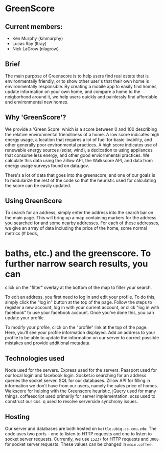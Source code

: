 # GreenScore

## Current members:
- Ken Murphy  (kmmurphy)
- Lucas Ray   (ltray)
- Nick LaGrow (nlagrow)

## Brief
  The main purpose of Greenscore is to help users find real estate that is
  environmentally friendly, or to show other user's that their own home is
  environmentally responsible. By creating a mobile app to easily find homes,
  update information on your own home, and compare a home to the neigborhood
  around it, we help users quickly and painlessly find affordable and
  environmental new homes.

## Why 'GreenScore'?
  We provide a 'Green Score' which is a score between 0 and 100 describing the
  relative environmental friendliness of a home. A low score indicates high
  energy usage, a location that requires a lot of fuel for basic livability,
  and other generally poor environmental practices. A high score indicates use
  of renewable energy sources (solar, wind), a dedication to using appliances
  that consume less energy, and other good enviornmental practices. We
  calculate this data using the Zillow API, the Walkscore API, and data from
  energy usage surveys found on data.gov.

  There's a lot of data that goes into the greenscore, and one of our goals is
  to modularize the rest of the code so that the heuristic used for calculating
  the score can be easily updated.

## Using GreenScore
  To search for an address, simply enter the address into the search bar on the
  main page. This will bring up a map containing markers for the address you
  searched for and some nearby addresses. For each of these addresses, we give
  an array of data including the price of the home, some normal metrics (# beds,
  # baths, etc.) and the greenscore. To further narrow search results, you can
  click on the "filter" overlay at the bottom of the map to filter your search.

  To edit an address, you first need to log in and edit your profile. To do
  this, simply click the "log in" button at the top of the page. Follow the
  steps to register a new account, log in with your current account, or click
  "log in with facebook" to use your facebook account. Once you've done this,
  you can update your profile.

  To modify your profile, click on the "profile" link at the top of the page.
  Here, you'll see your profile information displayed. Add an address to your
  profile to be able to update the information on our server to correct possible
  mistakes and provide additional metadata.

## Technologies used
  Node            used for the servers.
  Express         used for the servers.
  Passport        used for our local login and facebook login.
  Socket.io       searching for an address queries the socket server.
  SQL             for our databases.
  Zillow API      for filling in information we don't have from our users,
                  namely the sales price of homes.
  Walkscore       for helping with the Greenscore heuristic.
  jQuery          used for many things.
  coffeescript    used primarily for server implementation.
  scss            used to construct our css.
  q               used to resolve serverside synchrony issues.

## Hosting
  Our server and databases are both hosted on `kettle.ubiq.cs.cmu.edu`. The code
  uses two ports - one to listen to HTTP requests and one to listen to socket
  server requests. Currently, we use `15237` for HTTP requests and `3000` for
  socket server requests. These values can be changed in `main.coffee`.
